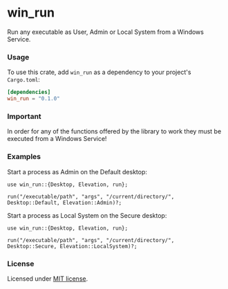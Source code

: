 # win_run
Run any executable as User, Admin or Local System from a Windows Service.

### Usage

To use this crate, add `win_run` as a dependency to your project's `Cargo.toml`:

```toml
[dependencies]
win_run = "0.1.0"
```

### Important
In order for any of the functions offered by the library to work they must be executed from a Windows Service!

### Examples

Start a process as Admin on the Default desktop:

```rust,no_run
use win_run::{Desktop, Elevation, run};

run("/executable/path", "args", "/current/directory/", Desktop::Default, Elevation::Admin)?;
```

Start a process as Local System on the Secure desktop:

```rust,no_run
use win_run::{Desktop, Elevation, run};

run("/executable/path", "args", "/current/directory/", Desktop::Secure, Elevation::LocalSystem)?;
```

### License

Licensed under [MIT license](https://github.com/hristo-gochev/merkle_hash/blob/main/LICENSE).